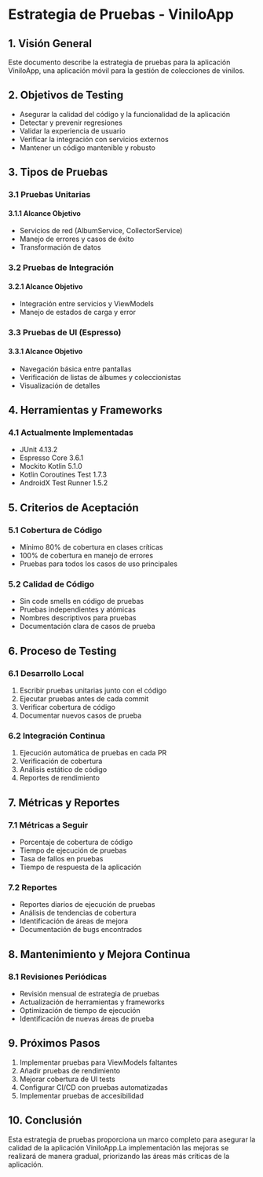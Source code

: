 # Estrategia de Pruebas - ViniloApp

## 1. Visión General

Este documento describe la estrategia de pruebas para la aplicación ViniloApp, una aplicación móvil para la gestión de colecciones de vinilos.

## 2. Objetivos de Testing

- Asegurar la calidad del código y la funcionalidad de la aplicación
- Detectar y prevenir regresiones
- Validar la experiencia de usuario
- Verificar la integración con servicios externos
- Mantener un código mantenible y robusto

## 3. Tipos de Pruebas

### 3.1 Pruebas Unitarias

#### 3.1.1 Alcance Objetivo
- Servicios de red (AlbumService, CollectorService)
- Manejo de errores y casos de éxito
- Transformación de datos

### 3.2 Pruebas de Integración

#### 3.2.1 Alcance Objetivo
- Integración entre servicios y ViewModels
- Manejo de estados de carga y error

### 3.3 Pruebas de UI (Espresso)

#### 3.3.1 Alcance Objetivo
- Navegación básica entre pantallas
- Verificación de listas de álbumes y coleccionistas
- Visualización de detalles

## 4. Herramientas y Frameworks

### 4.1 Actualmente Implementadas
- JUnit 4.13.2
- Espresso Core 3.6.1
- Mockito Kotlin 5.1.0
- Kotlin Coroutines Test 1.7.3
- AndroidX Test Runner 1.5.2

## 5. Criterios de Aceptación

### 5.1 Cobertura de Código
- Mínimo 80% de cobertura en clases críticas
- 100% de cobertura en manejo de errores
- Pruebas para todos los casos de uso principales

### 5.2 Calidad de Código
- Sin code smells en código de pruebas
- Pruebas independientes y atómicas
- Nombres descriptivos para pruebas
- Documentación clara de casos de prueba

## 6. Proceso de Testing

### 6.1 Desarrollo Local
1. Escribir pruebas unitarias junto con el código
2. Ejecutar pruebas antes de cada commit
3. Verificar cobertura de código
4. Documentar nuevos casos de prueba

### 6.2 Integración Continua
1. Ejecución automática de pruebas en cada PR
2. Verificación de cobertura
3. Análisis estático de código
4. Reportes de rendimiento

## 7. Métricas y Reportes

### 7.1 Métricas a Seguir
- Porcentaje de cobertura de código
- Tiempo de ejecución de pruebas
- Tasa de fallos en pruebas
- Tiempo de respuesta de la aplicación

### 7.2 Reportes
- Reportes diarios de ejecución de pruebas
- Análisis de tendencias de cobertura
- Identificación de áreas de mejora
- Documentación de bugs encontrados

## 8. Mantenimiento y Mejora Continua

### 8.1 Revisiones Periódicas
- Revisión mensual de estrategia de pruebas
- Actualización de herramientas y frameworks
- Optimización de tiempo de ejecución
- Identificación de nuevas áreas de prueba

## 9. Próximos Pasos

1. Implementar pruebas para ViewModels faltantes
2. Añadir pruebas de rendimiento
3. Mejorar cobertura de UI tests
4. Configurar CI/CD con pruebas automatizadas
5. Implementar pruebas de accesibilidad

## 10. Conclusión

Esta estrategia de pruebas proporciona un marco completo para asegurar la calidad de la aplicación ViniloApp.La implementación las mejoras se realizará de manera gradual, priorizando las áreas más críticas de la aplicación. 
